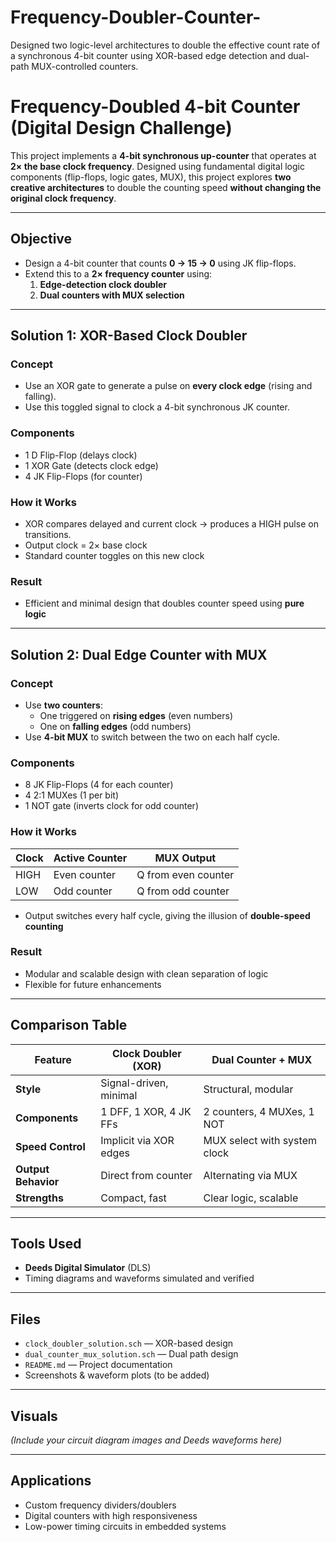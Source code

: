 # Frequency-Doubler-Counter-
Designed two logic-level architectures to double the effective count rate of a synchronous 4-bit counter using XOR-based edge detection and dual-path MUX-controlled counters.
# Frequency-Doubled 4-bit Counter (Digital Design Challenge)

This project implements a **4-bit synchronous up-counter** that operates at **2× the base clock frequency**. Designed using fundamental digital logic components (flip-flops, logic gates, MUX), this project explores **two creative architectures** to double the counting speed **without changing the original clock frequency**.

---

## Objective

- Design a 4-bit counter that counts **0 → 15 → 0** using JK flip-flops.
- Extend this to a **2× frequency counter** using:
  1. **Edge-detection clock doubler**
  2. **Dual counters with MUX selection**

---

## Solution 1: XOR-Based Clock Doubler

### Concept
- Use an XOR gate to generate a pulse on **every clock edge** (rising and falling).
- Use this toggled signal to clock a 4-bit synchronous JK counter.

### Components
- 1 D Flip-Flop (delays clock)
- 1 XOR Gate (detects clock edge)
- 4 JK Flip-Flops (for counter)

### How it Works
- XOR compares delayed and current clock → produces a HIGH pulse on transitions.
- Output clock = 2× base clock
- Standard counter toggles on this new clock

### Result
- Efficient and minimal design that doubles counter speed using **pure logic**

---

## Solution 2: Dual Edge Counter with MUX

### Concept
- Use **two counters**:
  - One triggered on **rising edges** (even numbers)
  - One on **falling edges** (odd numbers)
- Use **4-bit MUX** to switch between the two on each half cycle.

### Components
- 8 JK Flip-Flops (4 for each counter)
- 4 2:1 MUXes (1 per bit)
- 1 NOT gate (inverts clock for odd counter)

### How it Works
| Clock | Active Counter | MUX Output |
|-------|----------------|------------|
| HIGH  | Even counter   | Q from even counter |
| LOW   | Odd counter    | Q from odd counter  |

- Output switches every half cycle, giving the illusion of **double-speed counting**

### Result
- Modular and scalable design with clean separation of logic
- Flexible for future enhancements

---

## Comparison Table

| Feature               | Clock Doubler (XOR)       | Dual Counter + MUX           |
|-----------------------|----------------------------|-------------------------------|
| **Style**             | Signal-driven, minimal     | Structural, modular           |
| **Components**        | 1 DFF, 1 XOR, 4 JK FFs     | 2 counters, 4 MUXes, 1 NOT    |
| **Speed Control**     | Implicit via XOR edges     | MUX select with system clock  |
| **Output Behavior**   | Direct from counter        | Alternating via MUX           |
| **Strengths**         | Compact, fast              | Clear logic, scalable         |

---

## Tools Used

- **Deeds Digital Simulator** (DLS)
- Timing diagrams and waveforms simulated and verified

---

## Files

- `clock_doubler_solution.sch` — XOR-based design
- `dual_counter_mux_solution.sch` — Dual path design
- `README.md` — Project documentation
- Screenshots & waveform plots (to be added)

---

## Visuals

*(Include your circuit diagram images and Deeds waveforms here)*

---

## Applications

- Custom frequency dividers/doublers
- Digital counters with high responsiveness
- Low-power timing circuits in embedded systems
